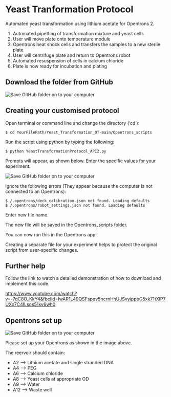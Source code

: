 # Yeast Tranformation Protocol
Automated yeast transformation using lithium acetate for Opentrons 2.
1) Automated pipetting of transformation mixture and yeast cells
2) User will move plate onto temperature module
3) Opentrons heat shock cells and transfers the samples to a new sterile plate
4) User will centrifuge plate and return to Opentrons robot
5) Automated resuspension of cells in calcium chloride
6) Plate is now ready for incubation and plating

Download the folder from GitHub
-------------------

![Save GitHub folder on to your computer](https://i.postimg.cc/1t8HdhjY/Screenshot-2020-12-14-at-15-56-09.png)



Creating your customised protocol
-------------------

Open terminal or command line and change the directory (‘cd’):

	$ cd YourFilePath/Yeast_Transformation_OT-main/Opentrons_scripts 
 
Run the script using python by typing the following:

	$ python YeastTransformationProtocol_API2.py
	

Prompts will appear, as shown below. Enter the specific values for your experiment.

![Save GitHub folder on to your computer](https://i.postimg.cc/cLFZ72tb/Screenshot-2020-12-14-at-16-23-20.png)

Ignore the following errors (They appear because the computer is not connected to an Opentrons):
  
	$ /.opentrons/deck_calibration.json not found. Loading defaults
	$ /.opentrons/robot_settings.json not found. Loading defaults


Enter new file name. 

The new file will be saved in the Opentrons_scripts folder.

You can now run this in the Opentrons app!

Creating a separate file for your experiment helps to protect the original script from user-specific changes. 

Further help
-------------------

Follow the link to watch a detailed demonstration of how to download and implement this code.

https://www.youtube.com/watch?v=-7qC8O_KkY4&fbclid=IwAR1L49QSFspqv5ncrnHhUJSvyippbG5xk71tXlP7UXx7C4ILsos51kv6wh0

Opentrons set up
-------------------

![Save GitHub folder on to your computer](https://i.postimg.cc/pdj3q73J/pasted-image-0.png)

Please set up your Opentrons as shown in the image above. 

The reervoir should contain:
- A2 --> Lithium acetate and single stranded DNA
- A4 --> PEG
- A6 --> Calcium chloride
- A8 --> Yeast cells at appropriate OD
- A9 --> Water
- A12 --> Waste well
